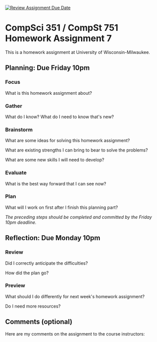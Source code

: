 [![Review Assignment Due Date](https://classroom.github.com/assets/deadline-readme-button-24ddc0f5d75046c5622901739e7c5dd533143b0c8e959d652212380cedb1ea36.svg)](https://classroom.github.com/a/m0wdjEg9)
# CompSci 351 / CompSt 751 Homework Assignment 7

This is a homework assignment at University of Wisconsin-Milwaukee.

## Planning: Due Friday 10pm

### Focus

What is this homework assignment about?

### Gather

What do I know?  What do I need to know that's new?

### Brainstorm

What are some ideas for solving this homework assignment?

What are existing strengths I can bring to bear to solve the problems?

What are some new skills I will need to develop?

### Evaluate

What is the best way forward that I can see now?

### Plan

What will I work on first after I finish this planning part?

*The preceding steps should be completed and committed by the
Friday 10pm deadline.*

## Reflection: Due Monday 10pm

### Review

Did I correctly anticipate the difficulties?

How did the plan go?

### Preview

What should I do differently for next week's homework assignment?

Do I need more resources?

## Comments (optional)

Here are my comments on the assignment to the course instructors:
